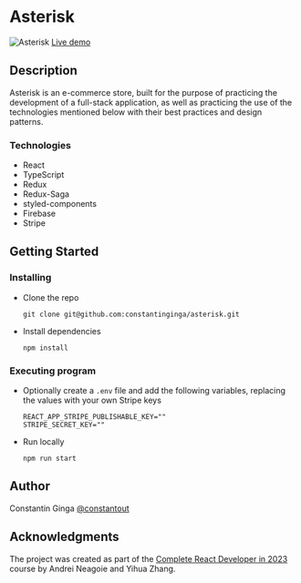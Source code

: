 # Asterisk

![Asterisk](https://constantout.com/assets/asterisk-thumb-221455eb.png)
[Live demo](https://asterisk-store.vercel.app/)

## Description

Asterisk is an e-commerce store, built for the purpose of practicing the development of a full-stack application, as well as practicing the use of the technologies mentioned below with their best practices and design patterns.

### Technologies

- React
- TypeScript
- Redux
- Redux-Saga
- styled-components
- Firebase
- Stripe

## Getting Started

### Installing

- Clone the repo
  ```
  git clone git@github.com:constantinginga/asterisk.git
  ```
- Install dependencies
  ```
  npm install
  ```

### Executing program

- Optionally create a `.env` file and add the following variables, replacing the values with your own Stripe keys
  ```
  REACT_APP_STRIPE_PUBLISHABLE_KEY=""
  STRIPE_SECRET_KEY=""
  ```
- Run locally
  ```
  npm run start
  ```

## Author

Constantin Ginga
[@constantout](https://twitter.com/constantout)

## Acknowledgments

The project was created as part of the [Complete React Developer in 2023](https://www.udemy.com/course/complete-react-developer-zero-to-mastery/) course by Andrei Neagoie and Yihua Zhang.
